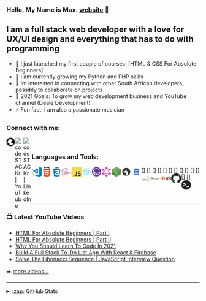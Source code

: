 ### Hello, My Name is Max. [website] 👋

[](https://deale-development.com)

## I am a full stack web developer with a love for UX/UI design and everything that has to do with programming

- 🔭 I just launched my first couple of courses: [HTML & CSS For Absolute Beginners]!
- 🌱 I am currently growing my Python and PHP skills
- 👯 Im interested in connecting with other South African developers, possibly to collaborate on projects
- 🥅 2021 Goals: To grow my web development business and YouTube channel (Deale Development)
- ⚡ Fun fact: I am also a passionate musician

### Connect with me:

[<img align="left" alt="codeSTACKr.com" width="22px" src="https://raw.githubusercontent.com/iconic/open-iconic/master/svg/globe.svg" />][website]
[<img align="left" alt="codeSTACKr | YouTube" width="22px" src="https://cdn.jsdelivr.net/npm/simple-icons@v3/icons/youtube.svg" />][youtube]
[<img align="left" alt="codeSTACKr | LinkedIn" width="22px" src="https://cdn.jsdelivr.net/npm/simple-icons@v3/icons/linkedin.svg" />][linkedin]

<br />

### Languages and Tools:

[<img align="left" alt="Visual Studio Code" width="26px" src="https://raw.githubusercontent.com/github/explore/80688e429a7d4ef2fca1e82350fe8e3517d3494d/topics/visual-studio-code/visual-studio-code.png" />]
[<img align="left" alt="HTML5" width="26px" src="https://raw.githubusercontent.com/github/explore/80688e429a7d4ef2fca1e82350fe8e3517d3494d/topics/html/html.png" />]
[<img align="left" alt="CSS3" width="26px" src="https://raw.githubusercontent.com/github/explore/80688e429a7d4ef2fca1e82350fe8e3517d3494d/topics/css/css.png" />]
[<img align="left" alt="Sass" width="26px" src="https://raw.githubusercontent.com/github/explore/80688e429a7d4ef2fca1e82350fe8e3517d3494d/topics/sass/sass.png" />]
[<img align="left" alt="JavaScript" width="26px" src="https://raw.githubusercontent.com/github/explore/80688e429a7d4ef2fca1e82350fe8e3517d3494d/topics/javascript/javascript.png" />]
[<img align="left" alt="React" width="26px" src="https://raw.githubusercontent.com/github/explore/80688e429a7d4ef2fca1e82350fe8e3517d3494d/topics/react/react.png" />]
[<img align="left" alt="Gatsby" width="26px" src="https://raw.githubusercontent.com/github/explore/e94815998e4e0713912fed477a1f346ec04c3da2/topics/gatsby/gatsby.png" />]
[<img align="left" alt="GraphQL" width="26px" src="https://raw.githubusercontent.com/github/explore/80688e429a7d4ef2fca1e82350fe8e3517d3494d/topics/graphql/graphql.png" />]
[<img align="left" alt="Node.js" width="26px" src="https://raw.githubusercontent.com/github/explore/80688e429a7d4ef2fca1e82350fe8e3517d3494d/topics/nodejs/nodejs.png" />]
[<img align="left" alt="Deno" width="26px" src="https://raw.githubusercontent.com/github/explore/361e2821e2dea67711cde99c9c40ed357061cf27/topics/deno/deno.png" />]
[<img align="left" alt="SQL" width="26px" src="https://raw.githubusercontent.com/github/explore/80688e429a7d4ef2fca1e82350fe8e3517d3494d/topics/sql/sql.png" />]
[<img align="left" alt="MySQL" width="26px" src="https://raw.githubusercontent.com/github/explore/80688e429a7d4ef2fca1e82350fe8e3517d3494d/topics/mysql/mysql.png" />]
[<img align="left" alt="MongoDB" width="26px" src="https://raw.githubusercontent.com/github/explore/80688e429a7d4ef2fca1e82350fe8e3517d3494d/topics/mongodb/mongodb.png" />]
<img align="left" alt="Git" width="26px" src="https://raw.githubusercontent.com/github/explore/80688e429a7d4ef2fca1e82350fe8e3517d3494d/topics/git/git.png" />
<img align="left" alt="GitHub" width="26px" src="https://raw.githubusercontent.com/github/explore/78df643247d429f6cc873026c0622819ad797942/topics/github/github.png" />
<img align="left" alt="Terminal" width="26px" src="https://raw.githubusercontent.com/github/explore/80688e429a7d4ef2fca1e82350fe8e3517d3494d/topics/terminal/terminal.png" />

<br />
<br />

---

### 📺 Latest YouTube Videos

<!-- YOUTUBE:START -->

- [HTML For Absolute Beginners | Part I](https://www.youtube.com/watch?v=E-36mnyQzFc&t=1044s)
- [HTML For Absolute Beginners | Part II](https://www.youtube.com/watch?v=5lvIM455rTE&t=1142s)
- [Why You Should Learn To Code In 2021](https://www.youtube.com/watch?v=pW41O1SvOk4&t=62s)
- [Build A Full Stack To-Do List App With React & Firebase](https://www.youtube.com/watch?v=RauOROAWlSE&t=2357s)
- [Solve The Fibonacci Sequence | JavaScript Interview Question](https://www.youtube.com/watch?v=5CXjk-wKlpc&t=587s)

<!-- YOUTUBE:END -->

➡️ [more videos...](https://www.youtube.com/channel/UCqpjlnAQaZ6gc0-dp_WWLwg)

---

<details>
  <summary>:zap: GitHub Stats</summary>

  <img align="left" alt="Max's GitHub Stats" src="https://github-readme-stats.codestackr.vercel.app/api?username=maxdeale&show_icons=true&hide_border=true" />

</details>

[website]: https://deale-development.com
[developer-cv]: http://maxdealecv.com
[youtube]: https://www.youtube.com/channel/UCqpjlnAQaZ6gc0-dp_WWLwg
[linkedin]: https://www.linkedin.com/in/max-deale-63619a198/

